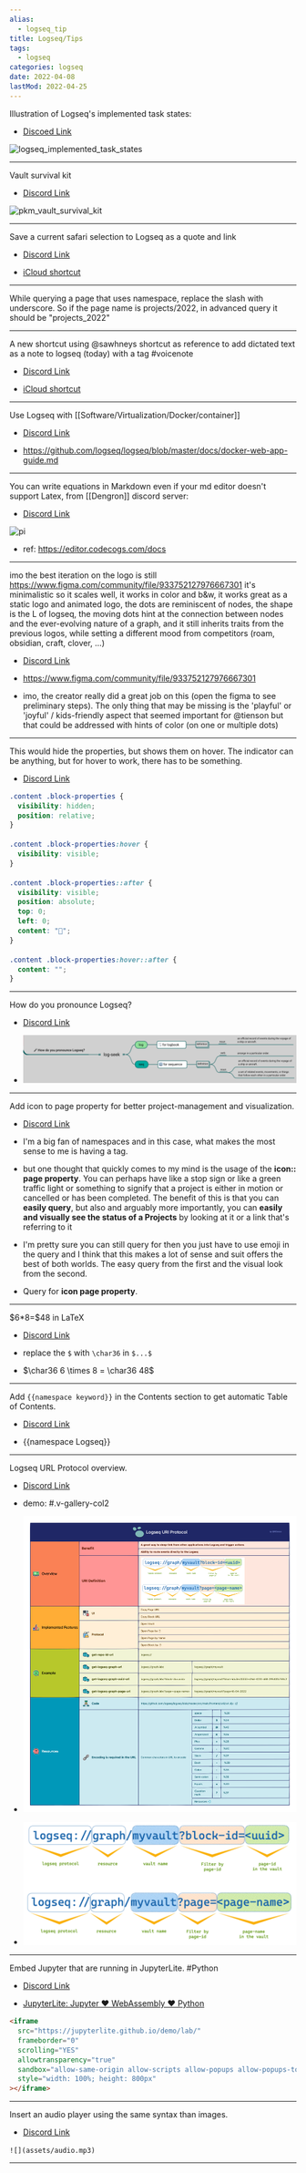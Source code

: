```yaml
---
alias:
  - logseq_tip
title: Logseq/Tips
tags:
  - logseq
categories: logseq
date: 2022-04-08
lastMod: 2022-04-25
---
```


Illustration of Logseq's implemented task states:

- [Discoed Link](https://discord.com/channels/725182569297215569/725182570131751005/952564162792402976)

![logseq_implemented_task_states](https://raw.githubusercontent.com/charleschiu2012/image-hosting/main/img/Logseq_implemented_task_states.png)

---

Vault survival kit

- [Discord Link](https://discord.com/channels/725182569297215569/756886540038438992/952605818791030866)

![pkm_vault_survival_kit](https://raw.githubusercontent.com/charleschiu2012/image-hosting/main/img/PKM_Vault_survival_kit.png)

---

Save a current safari selection to Logseq as a quote and link

- [Discord Link](https://discord.com/channels/725182569297215569/924907384730689566/955548362139119706)

- [iCloud shortcut](https://www.icloud.com/shortcuts/a5fb574078e2494da34fd4c468d9c1ef)

---

While querying a page that uses namespace, replace the slash with underscore. So if the page name is projects/2022, in advanced query it should be "projects_2022"

---

A new shortcut using @sawhneys shortcut as reference to add dictated text as a note to logseq (today) with a tag \#voicenote

- [Discord Link](https://discord.com/channels/725182569297215569/924907384730689566/956086408819392523)

- [iCloud shortcut](https://www.icloud.com/shortcuts/da2d44bf4e9e4f17a92bec5472cc8384)

---

Use Logseq with [[Software/Virtualization/Docker/container]]

- [Discord Link](https://discord.com/channels/725182569297215569/725182570131751005/956622800716705832)

- https://github.com/logseq/logseq/blob/master/docs/docker-web-app-guide.md

---

You can write equations in Markdown even if your md editor doesn't support Latex, from [[Dengron]] discord server:

- [Discord Link](https://discord.com/channels/717965437182410783/904891933284007966/956934748721270784)

![pi](<http://latex.codecogs.com/png.latex?\frac{1}{\pi}=\frac{2\sqrt{2}}{9801}\sum_{k=0}^\infty\frac{(4k)!(1103%2B26390k)}{(k!)^4396^{4k}}>)

- ref: https://editor.codecogs.com/docs

---

imo the best iteration on the logo is still
https://www.figma.com/community/file/933752127976667301
it's minimalistic so it scales well, it works in color and b&w, it works great as a static logo and animated logo, the dots are reminiscent of nodes, the shape is the L of logseq, the moving dots hint at the connection between nodes and the ever-evolving nature of a graph, and it still inherits traits from the previous logos, while setting a different mood from competitors (roam, obsidian, craft, clover, …)

- [Discord Link](https://discord.com/channels/725182569297215569/775936939638652948/934860582799147009)

- https://www.figma.com/community/file/933752127976667301

- imo, the creator really did a great job on this (open the figma to see preliminary steps). The only thing that may be missing is the 'playful' or 'joyful' / kids-friendly aspect that seemed important for @tienson but that could be addressed with hints of color (on one or multiple dots)

---

This would hide the properties, but shows them on hover. The indicator can be anything, but for hover to work, there has to be something.

- [Discord Link](https://discord.com/channels/725182569297215569/752845138148982877/906275176742801410)

```css
.content .block-properties {
  visibility: hidden;
  position: relative;
}

.content .block-properties:hover {
  visibility: visible;
}

.content .block-properties::after {
  visibility: visible;
  position: absolute;
  top: 0;
  left: 0;
  content: "👻";
}

.content .block-properties:hover::after {
  content: "";
}
```

---

How do you pronounce Logseq?

- [Discord Link](https://discord.com/channels/725182569297215569/756886540038438992/957664768553001050)

- ![howtopronouncelogseq](https://raw.githubusercontent.com/charleschiugit/image-hosting/main/img/HowToPronounceLogseq.png)

---

Add icon to page property for better project-management and visualization.

- [Discord Link](https://discord.com/channels/725182569297215569/766475028978991104/961627375370661918)

- I'm a big fan of namespaces and in this case, what makes the most sense to me is having a tag.

- but one thought that quickly comes to my mind is the usage of the **icon:: page property**. You can perhaps have like a stop sign or like a green traffic light or something to signify that a project is either in motion or cancelled or has been completed. The benefit of this is that you can **easily query**, but also and arguably more importantly, you can **easily and visually see the status of a Projects** by looking at it or a link that's referring to it

- I'm pretty sure you can still query for then you just have to use emoji in the query and I think that this makes a lot of sense and suit offers the best of both worlds. The easy query from the first and the visual look from the second.

- Query for **icon page property**.

---

\$6\*8=\$48 in LaTeX

- [Discord Link](https://discord.com/channels/725182569297215569/725182570131751005/963510550124437504)

- replace the `$` with `\char36` in `$...$`

- $\char36 6 \times 8 = \char36 48$

---

Add `{{namespace keyword}}` in the Contents section to get automatic Table of Contents.

- [Discord Link](https://discord.com/channels/725182569297215569/740582434961358848/963821349917319219)

- {{namespace Logseq}}

---

Logseq URL Protocol overview.

- [Discord Link](https://discord.com/channels/725182569297215569/756886540038438992/965024044183339088)

- demo: #.v-gallery-col2

- ![logseq%20url%20protocol%20overview](https://raw.githubusercontent.com/charleschiugit/image-hosting/main/img/Logseq%20URL%20Protocol%20overview.png)

- ![logseq%20url%20protocol%20breakdown](https://raw.githubusercontent.com/charleschiugit/image-hosting/main/img/Logseq%20URL%20Protocol%20breakdown.png)

---

Embed Jupyter that are running in JupyterLite. #Python

- [Discord Link](https://discord.com/channels/725182569297215569/736514221499744287/967240289888641158)

- [JupyterLite: Jupyter ❤️ WebAssembly ❤️ Python](https://blog.jupyter.org/jupyterlite-jupyter-%EF%B8%8F-webassembly-%EF%B8%8F-python-f6e2e41ab3fa)

```html
<iframe
  src="https://jupyterlite.github.io/demo/lab/"
  frameborder="0"
  scrolling="YES"
  allowtransparency="true"
  sandbox="allow-same-origin allow-scripts allow-popups allow-popups-to-escape-sandbox"
  style="width: 100%; height: 800px"
></iframe>
```

---

Insert an audio player using the same syntax than images.

- [Discord Link](https://discord.com/channels/725182569297215569/740582434961358848/967518539785310228)

`![](assets/audio.mp3)`

---
